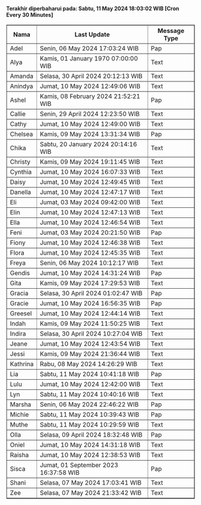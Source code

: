 #### Terakhir diperbaharui pada: Sabtu, 11 May 2024 18:03:02 WIB [Cron Every 30 Minutes]

<table border='1'><tr><th>Nama</th><th>Last Update</th><th>Message Type</th></tr><tr><td>Adel</td><td>Senin, 06 May 2024 17:03:24 WIB</td><td>Pap</td></tr><tr><td>Alya</td><td>Kamis, 01 January 1970 07:00:00 WIB</td><td>Text</td></tr><tr><td>Amanda</td><td>Selasa, 30 April 2024 20:12:13 WIB</td><td>Text</td></tr><tr><td>Anindya</td><td>Jumat, 10 May 2024 12:49:06 WIB</td><td>Text</td></tr><tr><td>Ashel</td><td>Kamis, 08 February 2024 21:52:21 WIB</td><td>Pap</td></tr><tr><td>Callie</td><td>Senin, 29 April 2024 12:23:50 WIB</td><td>Text</td></tr><tr><td>Cathy</td><td>Jumat, 10 May 2024 12:49:00 WIB</td><td>Text</td></tr><tr><td>Chelsea</td><td>Kamis, 09 May 2024 13:31:34 WIB</td><td>Pap</td></tr><tr><td>Chika</td><td>Sabtu, 20 January 2024 20:14:16 WIB</td><td>Text</td></tr><tr><td>Christy</td><td>Kamis, 09 May 2024 19:11:45 WIB</td><td>Text</td></tr><tr><td>Cynthia</td><td>Jumat, 10 May 2024 16:07:33 WIB</td><td>Text</td></tr><tr><td>Daisy</td><td>Jumat, 10 May 2024 12:49:45 WIB</td><td>Text</td></tr><tr><td>Danella</td><td>Jumat, 10 May 2024 12:47:17 WIB</td><td>Text</td></tr><tr><td>Eli</td><td>Jumat, 03 May 2024 09:42:00 WIB</td><td>Text</td></tr><tr><td>Elin</td><td>Jumat, 10 May 2024 12:47:13 WIB</td><td>Text</td></tr><tr><td>Ella</td><td>Jumat, 10 May 2024 12:46:54 WIB</td><td>Text</td></tr><tr><td>Feni</td><td>Jumat, 03 May 2024 20:21:50 WIB</td><td>Pap</td></tr><tr><td>Fiony</td><td>Jumat, 10 May 2024 12:46:38 WIB</td><td>Text</td></tr><tr><td>Flora</td><td>Jumat, 10 May 2024 12:45:35 WIB</td><td>Text</td></tr><tr><td>Freya</td><td>Senin, 06 May 2024 10:12:17 WIB</td><td>Text</td></tr><tr><td>Gendis</td><td>Jumat, 10 May 2024 14:31:24 WIB</td><td>Pap</td></tr><tr><td>Gita</td><td>Kamis, 09 May 2024 17:29:53 WIB</td><td>Text</td></tr><tr><td>Gracia</td><td>Selasa, 30 April 2024 01:02:47 WIB</td><td>Pap</td></tr><tr><td>Gracie</td><td>Jumat, 10 May 2024 16:56:35 WIB</td><td>Pap</td></tr><tr><td>Greesel</td><td>Jumat, 10 May 2024 12:44:14 WIB</td><td>Text</td></tr><tr><td>Indah</td><td>Kamis, 09 May 2024 11:50:25 WIB</td><td>Text</td></tr><tr><td>Indira</td><td>Selasa, 30 April 2024 10:27:04 WIB</td><td>Text</td></tr><tr><td>Jeane</td><td>Jumat, 10 May 2024 12:43:54 WIB</td><td>Text</td></tr><tr><td>Jessi</td><td>Kamis, 09 May 2024 21:36:44 WIB</td><td>Text</td></tr><tr><td>Kathrina</td><td>Rabu, 08 May 2024 14:26:29 WIB</td><td>Text</td></tr><tr><td>Lia</td><td>Sabtu, 11 May 2024 10:41:18 WIB</td><td>Pap</td></tr><tr><td>Lulu</td><td>Jumat, 10 May 2024 12:42:00 WIB</td><td>Text</td></tr><tr><td>Lyn</td><td>Sabtu, 11 May 2024 10:40:16 WIB</td><td>Text</td></tr><tr><td>Marsha</td><td>Senin, 06 May 2024 22:46:22 WIB</td><td>Pap</td></tr><tr><td>Michie</td><td>Sabtu, 11 May 2024 10:39:43 WIB</td><td>Pap</td></tr><tr><td>Muthe</td><td>Sabtu, 11 May 2024 10:29:59 WIB</td><td>Text</td></tr><tr><td>Olla</td><td>Selasa, 09 April 2024 18:32:48 WIB</td><td>Pap</td></tr><tr><td>Oniel</td><td>Jumat, 10 May 2024 14:31:18 WIB</td><td>Text</td></tr><tr><td>Raisha</td><td>Jumat, 10 May 2024 12:38:53 WIB</td><td>Text</td></tr><tr><td>Sisca</td><td>Jumat, 01 September 2023 16:37:58 WIB</td><td>Pap</td></tr><tr><td>Shani</td><td>Selasa, 07 May 2024 17:03:41 WIB</td><td>Text</td></tr><tr><td>Zee</td><td>Selasa, 07 May 2024 21:33:42 WIB</td><td>Text</td></tr></table>